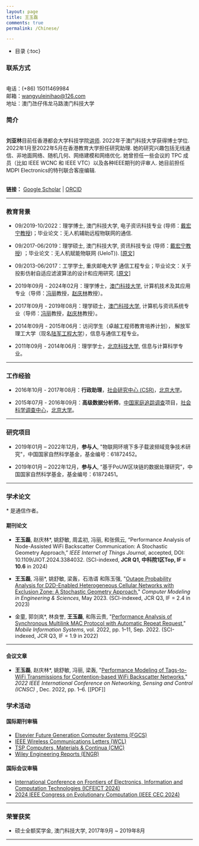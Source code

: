 ```yaml
---
layout: page
title: 王玉磊
comments: true
permalink: /Chinese/

---
```


* 目录
{:toc}

### 联系方式

<br> 电话：(+86) 15011469984
<br> 邮箱：<wangyuleinihao@126.com>
<br> 地址：澳门氹仔伟龙马路澳门科技大学
 
### 简介
 
<br>**刘亚林**目前任香港都会大学科技学院[讲师](https://www.hkmu.edu.hk/st/people/key-staff/staff-profile/?email=ylliu&unit=S&T&po=N). 2022年于澳门科技大学获得博士学位. 2022年1月至2022年5月在香港教育大学担任研究助理.  她的研究兴趣包括无线通信、非地面网络、随机几何、网络建模和网络优化.  她曾担任一些会议的 TPC 成员（比如 IEEE WCNC 和 IEEE VTC）以及各种IEEE期刊的评审人. 她目前担任MDPI Electronics的特刊联合客座编辑. 

<!--<br> **邮箱：** <wangyuleinihao@126.com> --> 
&emsp; 
<br> **链接：** [Google Scholar](https://scholar.google.com/citations?user=jI5bF5QAAAAJ&hl=zh-CN) | [ORCID](https://orcid.org/0000-0002-6246-7621) &emsp;

---
### 教育背景

* 09/2019-10/2022：理学博士, 澳门科技大学,  电子资讯科技专业 (导师：[戴宏宁教授](https://www.henrylab.net/pubtype/journal/))；毕业论文：无人机辅助远程物联网的通信. 

* 09/2017-06/2019：理学硕士, 澳门科技大学,  资讯科技专业 (导师：[戴宏宁教授](https://www.henrylab.net/pubtype/journal/)) ；毕业论文：无人机赋能物联网 (UeIoT)).  [[原文]](https://github.com/yalin-liu/yalin-liu.github.io/blob/d82d9ad7fcb415b7500a357307ff06702e5ae261/papers/Master_Thesis.pdf)

* 09/2013-06/2017：工学学士,  重庆邮电大学 通信工程专业；毕业论文：关于投影仿射自适应滤波算法的设计和应用研究. [[原文]](https://github.com/yalin-liu/yalin-liu.github.io/blob/d82d9ad7fcb415b7500a357307ff06702e5ae261/papers/Bach_Thesis.pdf)

* 2019年09月 - 2024年02月：理学博士，[澳门科技大学](https://www.must.edu.mo/), 计算机技术及其应用专业（导师：[冯丽](https://www.must.edu.mo/scse/staff/fengli)教授，[赵庆林](https://www.must.edu.mo/scse/staff/zhao-qing-lin)教授）。

* 2017年09月 - 2019年08月：理学硕士，[澳门科技大学](https://www.must.edu.mo/), 计算机与资讯系统专业（导师：[冯丽](https://www.must.edu.mo/scse/staff/fengli)教授，[赵庆林](https://www.must.edu.mo/scse/staff/zhao-qing-lin)教授）。

* 2014年09月 - 2015年06月：访问学生（卓越工程师教育培养计划）， 解放军理工大学（现名[陆军工程大学](https://www.aeu.edu.cn/main.htm)），信息与通信工程专业。

* 2011年09月 - 2014年06月：理学学士，[北京科技大学](https://www.ustb.edu.cn/), 信息与计算科学专业。
---

### 工作经验
  
* 2016年10月 - 2017年08月：**行政助理**，[社会研究中心 (CSR)](https://csr.pku.edu.cn/)，[北京大学](https://pku.edu.cn/)。

* 2015年07月 - 2016年09月：**高级数据分析师**，[中国家庭追踪调查](https://www.isss.pku.edu.cn/cfps/)项目，[社会科学调查中心](https://www.isss.pku.edu.cn/)，[北京大学](https://pku.edu.cn/)。
  
---

### 研究项目

* 2019年01月 – 2022年12月，**参与人**, "物联网环境下多子载波频域竞争技术研究"，中国国家自然科学基金，基金编号：61872452。

* 2019年01月 – 2022年12月，**参与人**, “基于PoUW区块链的数据处理研究”，中国国家自然科学基金，基金编号：61872451。

---


### 学术论文
\* 是通信作者。
#### 期刊论文

* **王玉磊**, 赵庆林\*, 姚舒敏, 周孟初, 冯丽, 和张佩云, “Performance Analysis of Node-Assisted WiFi Backscatter Communication: A Stochastic Geometry Approach,” *IEEE Internet of Things Journal*, accepted, DOI: 10.1109/JIOT.2024.3384032. (SCI-indexed, **JCR Q1, 中科院1区Top, IF = 10.6** in 2024)


* **王玉磊**,  冯丽\*, 姚舒敏, 梁轰，石浩谞 和陈玉强, "[Outage Probability Analysis for D2D-Enabled Heterogeneous Cellular Networks with Exclusion Zone: A Stochastic Geometry Approach](https://www.techscience.com/CMES/v138n1/54254)," *Computer Modeling in Engineering & Sciences*, May 2023. (SCI-indexed, JCR Q3, IF = 2.4 in 2023)

* 金童, 郭剑岚\*, 林良誉, **王玉磊**, 和陈云贵, "[Performance Analysis of Synchronous Multilink MAC Protocol with Automatic Repeat Request](https://www.hindawi.com/journals/misy/2022/4049008/)," *Mobile Information Systems*, vol. 2022, pp. 1–11, Sep. 2022. (SCI-indexed, JCR Q3, IF = 1.9 in 2022)
                                
---

#### 会议文章

* **王玉磊**, 赵庆林\*, 姚舒敏, 冯丽, 梁轰,  "[Performance Modeling of Tags-to-WiFi Transmissions for Contention-based WiFi Backscatter Networks](https://ieeexplore.ieee.org/document/10004070)," *2022 IEEE International Conference on Networking, Sensing and Control (ICNSC)* , Dec. 2022, pp. 1–6. [[PDF]]

<!--### 专利

* x-->

### 学术活动

#### 国际期刊审稿

* [Elsevier Future Generation Computer Systems (FGCS)](https://www.sciencedirect.com/journal/future-generation-computer-systems)
* [IEEE Wireless Communications Letters (WCL)](https://www.comsoc.org/publications/journals/ieee-wcl)
* [TSP Computers, Materials & Continua (CMC)](https://www.techscience.com/journal/cmc)
* [Wiley Engineering Reports (ENGR)](https://onlinelibrary.wiley.com/journal/25778196)

#### 国际会议审稿

* [International Conference on Frontiers of Electronics, Information and Computation Technologies (ICFEICT 2024)](https://www.feict.net/)
* [2024 IEEE Congress on Evolutionary Computation (IEEE CEC 2024)](https://www.aconf.org/conf_193157.html)

---

### 荣誉获奖

*  硕士全额奖学金, 澳门科技大学, 2017年9月 ~ 2019年8月

---
